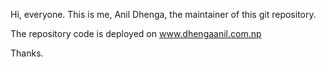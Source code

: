 Hi, everyone. This is me, Anil Dhenga, the maintainer of this git repository.

The repository code is deployed on www.dhengaanil.com.np

Thanks.
